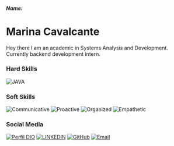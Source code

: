 ##### Name:

# Marina Cavalcante
Hey there 
I am an academic in Systems Analysis and Development. Currently backend development intern.

### Hard Skills
![JAVA](https://img.shields.io/badge/JAVA-pink)


### Soft Skills
![Communicative](https://img.shields.io/badge/Communicative-pink)
![Proactive](https://img.shields.io/badge/Proactive-pink)
![Organized](https://img.shields.io/badge/Organized-pink)
![Empathetic](https://img.shields.io/badge/Empathetic-pink)

### Social Media
[![Perfil DIO](https://img.shields.io/badge/DIO-pink)](https://www.dio.me/users/cavalcantemarina20)
[![LINKEDIN](https://img.shields.io/badge/Linkedin-pink)](https://www.linkedin.com/in/marina-cavalcante-227589133/)
[![GitHub](https://img.shields.io/badge/GitHub-pink)](https://github.com/SouzaCMarina)
[![Email](https://img.shields.io/badge/Email-pink)](mailto:cavalcantemarina20@gmail.com)